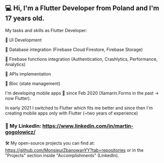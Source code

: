 ## 💻 Hi, I'm a Flutter Developer from Poland and I'm 17 years old.

My tasks and skills as Flutter Developer:

🚀 UI Development

🚀 Database integration (Firebase Cloud Firestore, Firebase Storage)

🚀 Firebase functions integration (Authentication, Crashlytics, Performance, Analytics)

🚀 APIs implementation

🚀 Bloc (state management)


I'm developing mobile apps 📱 since Feb 2020 (Xamarin.Forms in the past -> now Flutter). 

In early 2021 I switched to Flutter which fits me better and since then I'm creating mobile apps only with Flutter (~two years of experience)

 ### 📌 My LinkedIn: https://www.linkedin.com/in/martin-gogolowicz/

🛠 My open-source projects you can find at: https://github.com/MonsieurZbanowanYY?tab=repositories or in the "Projects" section inside "Accomplishments" (LinkedIn).
